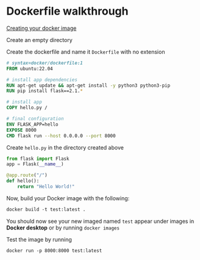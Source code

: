 # Dockerfile walkthrough

[Creating your docker image](https://docs.docker.com/build/building/packaging/)

Create an empty directory 

Create the dockerfile and name it ```Dockerfile``` with no extension

```dockerfile
# syntax=docker/dockerfile:1
FROM ubuntu:22.04

# install app dependencies
RUN apt-get update && apt-get install -y python3 python3-pip
RUN pip install flask==2.1.*

# install app
COPY hello.py /

# final configuration
ENV FLASK_APP=hello
EXPOSE 8000
CMD flask run --host 0.0.0.0 --port 8000
```

Create ```hello.py``` in the directory created above

```python
from flask import Flask
app = Flask(__name__)

@app.route("/")
def hello():
    return "Hello World!"
```

Now, build your Docker image with the following:

```dockerfile
docker build -t test:latest .
```

You should now see your new imaged named ```test``` appear under images in **Docker desktop** or by running ```docker images```

Test the image by running

```docker run -p 8000:8000 test:latest```

